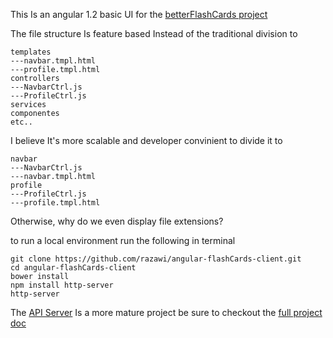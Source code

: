 
This Is an angular 1.2 basic UI for the [betterFlashCards project](https://github.com/razawi/betterFlashCards) 

The file structure Is feature based Instead of the traditional division to 
```
templates 
---navbar.tmpl.html
---profile.tmpl.html
controllers
---NavbarCtrl.js
---ProfileCtrl.js
services 
componentes 
etc..
```
I believe It's more scalable and developer convinient to divide it to
```
navbar
---NavbarCtrl.js
---navbar.tmpl.html
profile
---ProfileCtrl.js
---profile.tmpl.html
```

Otherwise, why do we even display file extensions?

to run a local environment run the following in terminal
```
git clone https://github.com/razawi/angular-flashCards-client.git
cd angular-flashCards-client
bower install
npm install http-server
http-server
```

The [API Server](https://github.com/razawi/flash-cards-server) Is a more mature project 
be sure to checkout the [full project doc](https://github.com/razawi/betterFlashCards)